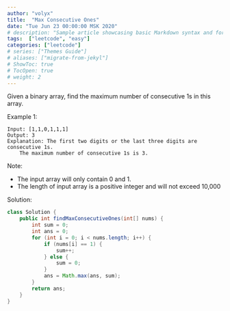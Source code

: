```yaml
---
author: "volyx"
title:  "Max Consecutive Ones"
date: "Tue Jun 23 00:00:00 MSK 2020"
# description: "Sample article showcasing basic Markdown syntax and formatting for HTML elements."
tags:  ["leetcode", "easy"]
categories: ["leetcode"]
# series: ["Themes Guide"]
# aliases: ["migrate-from-jekyl"]
# ShowToc: true
# TocOpen: true
# weight: 2
---
```


Given a binary array, find the maximum number of consecutive 1s in this array.

Example 1:
```
Input: [1,1,0,1,1,1]
Output: 3
Explanation: The first two digits or the last three digits are consecutive 1s.
    The maximum number of consecutive 1s is 3.
```

Note:
- The input array will only contain 0 and 1.
- The length of input array is a positive integer and will not exceed 10,000


Solution:

```java
class Solution {
    public int findMaxConsecutiveOnes(int[] nums) {
        int sum = 0;
        int ans = 0;
        for (int i = 0; i < nums.length; i++) {
            if (nums[i] == 1) {
                sum++;
            } else {
                sum = 0;
            }
            ans = Math.max(ans, sum);
        }
        return ans;
    }
}
